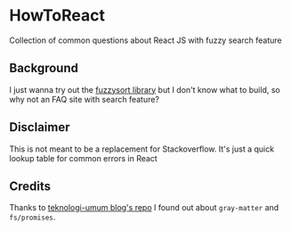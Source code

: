 # HowToReact

Collection of common questions about React JS with fuzzy search feature

## Background

I just wanna try out the [fuzzysort library](https://github.com/farzher/fuzzysort) but I don't know what to build, so why not an FAQ site with search feature?


## Disclaimer

This is not meant to be a replacement for Stackoverflow. It's just a quick lookup table for common errors in React

## Credits

Thanks to [teknologi-umum blog's repo](https://github.com/teknologi-umum/blog) I found out about `gray-matter` and `fs/promises`.